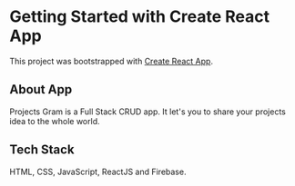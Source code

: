 # Getting Started with Create React App

This project was bootstrapped with [Create React App](https://github.com/facebook/create-react-app).

## About App

Projects Gram is a Full Stack CRUD app. It let's you to share your projects idea to the whole world.

## Tech Stack

HTML, CSS, JavaScript, ReactJS and Firebase.

